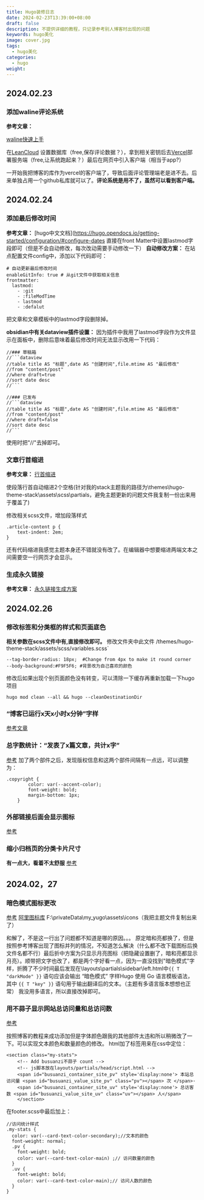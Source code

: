 ```yaml
---
title: Hugo装修日志
date: 2024-02-23T13:39:00+08:00
draft: false
description: 不提供详细的教程，只记录参考别人博客时出现的问题
keywords: hugo美化
image: cover.jpg
tags:
  - hugo美化
categories:
  - hugo
weight:
---
```


## 2024.02.23

### 添加waline评论系统

**参考文章：**

[waline快速上手](https://waline.js.org/guide/get-started/)

在[LeanCloud](https://console.leancloud.app/apps) 设置数据库（free,保存评论数据？），拿到相关密钥后去[Vercel](https://vercel.com/)部署服务端（free,让系统跑起来？）最后在网页中引入客户端（相当于app?）

一开始我把博客的库作为vercel的客户端了，导致后面评论管理端老是进不去。后来单独占用一个github私库就可以了。**评论系统是用不了，虽然可以看到客户端。**
## 2024.02.24
### 添加最后修改时间
**参考文章：**
[hugo中文文档](https://hugo.opendocs.io/getting-started/configuration/#configure-dates
直接在front Matter中设置lastmod字段即可（但是不会自动修改，每次改动需要手动修改一下）
**自动修改方案：**
在站点配置文件config中，添加以下代码即可：
```
# 自动更新最后修改时间 
enableGitInfo: true # 从git文件中获取相关信息
frontmatter:
  lastmod:
    - :git
    - :fileModTime
    - lastmod
    - :defalut
```
把文章和文章模板中的lastmod字段删除掉。

**obsidian中有关dataview插件设置：**
因为插件中我用了lastmod字段作为文件显示在面板中，删除后意味着最后修改时间无法显示改用一下代码：
```
//### 草稿箱
//```dataview
//table title AS "标题",date AS "创建时间",file.mtime AS "最后修改"
//from "content/post"
//where draft=true
//sort date desc
//```

//### 已发布
//```dataview
//table title AS "标题",date AS "创建时间",file.mtime AS "最后修改"
//from "content/post"
//where draft=false
//sort date desc
//```
```
使用时把"//"去掉即可。
### 文章行首缩进

**参考文章：**
[行首缩进](https://www.syfly007.com/post/CS/site/hugo%E7%BD%91%E7%AB%99%E6%90%AD%E5%BB%BA.html#%E8%A1%8C%E9%A6%96%E7%BC%A9%E8%BF%9B)

使段落行首自动缩进2个空格(针对我的stack主题我的路径为\themes\hugo-theme-stack\assets\scss\partials，避免主题更新的问题文件我复制一份出来用于覆盖了)

修改相关scss文件，增加段落样式
```
.article-content p {
    text-indent: 2em;
}
```
还有代码缩进我感觉主题本身还不错就没有改了。在编辑器中想要缩进两端文本之间需要空一行网页才会显示。
### 生成永久链接
**参考文章：**
[永久链接生成方案](https://blog.lxdlam.com/post/9cc3283b/#:~:text=%E4%BF%AE%E6%94%B9%20archetypes%2Fdefault.md%20%E6%B7%BB%E5%8A%A0%E5%A6%82%E4%B8%8B%E4%B8%80%E8%A1%8C%EF%BC%9A%201%202%203%204%205,hugo%20new%20%E7%9A%84%E6%97%B6%E5%80%99%E5%B0%B1%E4%BC%9A%E8%87%AA%E5%8A%A8%E5%A1%AB%E5%86%99%E4%B8%80%E4%B8%AA%E6%B0%B8%E4%B9%85%E9%93%BE%E6%8E%A5%E4%BA%86%E3%80%82%20%E4%B9%8B%E5%90%8E%E4%BF%AE%E6%94%B9%20config.toml%20%E6%B7%BB%E5%8A%A0%E5%A6%82%E4%B8%8B%E8%A1%8C%EF%BC%9A%20post%3D%22%2Fpost%2F%3Aslug%22%20%E7%94%9F%E6%88%90%E7%AB%99%E7%82%B9%E5%B0%B1%E5%8F%AF%E4%BB%A5%E4%BA%86%E3%80%82)
## 2024.02.26

### 修改标签和分类框的样式和页面底色
**相关参数在scss文件中有,直接修改即可。**
修改文件夹中此文件 /themes/hugo-theme-stack/assets/scss/variables.scss`
```
--tag-border-radius: 18px;  #Change from 4px to make it round corner
--body-background:#F9F5F6; #背景改为自己喜欢的颜色
```
修改后如果出现个别页面颜色没有转变，可以清除一下缓存再重新加载一下hugo项目
```
hugo mod clean --all && hugo --cleanDestinationDir
```
### “博客已运行x天x小时x分钟”字样

[参考文章](https://thirdshire.com/hugo-stack-renovation/#%E5%8D%9A%E5%AE%A2%E5%B7%B2%E8%BF%90%E8%A1%8Cx%E5%A4%A9x%E5%B0%8F%E6%97%B6x%E5%88%86%E9%92%9F%E5%AD%97%E6%A0%B7)
### 总字数统计：“发表了x篇文章，共计x字”
[参考](https://thirdshire.com/hugo-stack-renovation/#%E5%8D%9A%E5%AE%A2%E5%B7%B2%E8%BF%90%E8%A1%8Cx%E5%A4%A9x%E5%B0%8F%E6%97%B6x%E5%88%86%E9%92%9F%E5%AD%97%E6%A0%B7)
加了两个部件之后，发现版权信息和这两个部件间隔有一点远，可以调整为：
```
.copyright {
        color: var(--accent-color);
        font-weight: bold;
        margin-bottom: 1px;
    }
```
### 外部链接后面会显示图标
[参考](https://thirdshire.com/hugo-stack-renovation/#%E5%A4%96%E9%83%A8%E9%93%BE%E6%8E%A5%E5%90%8E%E9%9D%A2%E4%BC%9A%E6%98%BE%E7%A4%BA%E5%9B%BE%E6%A0%87)
### 缩小归档页的分类卡片尺寸
**有一点大，看着不太舒服**
[参考](http://localhost:1313/archives/)
## 2024.02，27
### 暗色模式图标更改
[参考](https://oxidane-uni.github.io/p/%E4%BD%BF%E7%94%A8-hugo-%E5%AF%B9%E5%8D%9A%E5%AE%A2%E7%9A%84%E9%87%8D%E5%BB%BA%E4%B8%8E-stack-%E4%B8%BB%E9%A2%98%E4%BC%98%E5%8C%96%E8%AE%B0%E5%BD%95/#%E6%94%B9%E5%96%84%E6%B5%85%E8%89%B2%E6%A8%A1%E5%BC%8F%E5%8F%AF%E8%AF%BB%E6%80%A7)
[阿里图标库](https://www.iconfont.cn/)
F:\privateData\my_yugo\assets\icons（我把主题文件复制出来了）

和解了，不是这一行出了问题都不知道是哪的原因。。。
原定暗和亮都换了，但是按照参考博客出现了图标并列的情况，不知道怎么解决（什么都不改下载图标后换文件名都不行）最后折中方案为只显示月亮图标（把隐藏设置删了，暗和亮都显示月亮）。顺带把文字也改了，都是两个字好看一点，因为一直没找到"暗色模式"字样，折腾了不少时间最后发现在\layouts\partials\sidebar\left.html中`{{ T "darkMode" }}` 语句应该会输出 “暗色模式” 字样Hugo 使用 Go 语言模板语法，其中 `{{ T "key" }}` 语句用于输出翻译后的文本。（主题有多语言版本想想也正常）
我没用多语言，所以直接改掉即可。

### 用不蒜子显示网站总访问量和总访问数
[参考](https://thirdshire.com/hugo-stack-renovation/#%E5%8D%9A%E5%AE%A2%E5%B7%B2%E8%BF%90%E8%A1%8Cx%E5%A4%A9x%E5%B0%8F%E6%97%B6x%E5%88%86%E9%92%9F%E5%AD%97%E6%A0%B7)

按照博客的教程来成功添加但是字体颜色跟我的其他部件太违和所以稍微改了一下。可以实现文本颜色和数量颜色的修改。
html加了标签用来在css中定位：
```
<section class="my-stats">
	<!-- Add busuanzi不蒜子 count -->
	<!-- js脚本放在layouts/partials/head/script.html -->
    <span id="busuanzi_container_site_pv" style='display:none'> 本站总访问量 <span id="busuanzi_value_site_pv" class="pv"></span> 次 </span>·
    <span id="busuanzi_container_site_uv" style='display:none'> 总访客数 <span id="busuanzi_value_site_uv" class="uv"></span> 人</span>
	</section>
```
在footer.scss中最后加上：
```
//访问统计样式
.my-stats {
  color: var(--card-text-color-secondary);//文本的颜色
  font-weight: normal;
  .pv {
    font-weight: bold;
    color: var(--card-text-color-main) ;// 访问数量的颜色
  }
  .uv {
    font-weight: bold;
    color: var(--card-text-color-main);// 访问人数的颜色
  }
}
```